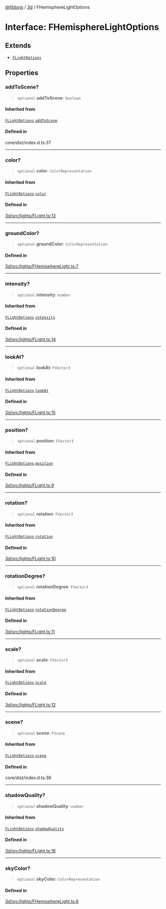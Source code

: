 [@fibbojs](/api/index) / [3d](/api/3d) / FHemisphereLightOptions

# Interface: FHemisphereLightOptions

## Extends

- [`FLightOptions`](FLightOptions.md)

## Properties

### addToScene?

> `optional` **addToScene**: `boolean`

#### Inherited from

[`FLightOptions`](FLightOptions.md).[`addToScene`](FLightOptions.md#addtoscene)

#### Defined in

core/dist/index.d.ts:37

***

### color?

> `optional` **color**: `ColorRepresentation`

#### Inherited from

[`FLightOptions`](FLightOptions.md).[`color`](FLightOptions.md#color)

#### Defined in

[3d/src/lights/FLight.ts:13](https://github.com/fibbojs/fibbo/blob/75419f67767d6eabd45ee5e8c5b1df60af1ac8f3/packages/3d/src/lights/FLight.ts#L13)

***

### groundColor?

> `optional` **groundColor**: `ColorRepresentation`

#### Defined in

[3d/src/lights/FHemisphereLight.ts:7](https://github.com/fibbojs/fibbo/blob/75419f67767d6eabd45ee5e8c5b1df60af1ac8f3/packages/3d/src/lights/FHemisphereLight.ts#L7)

***

### intensity?

> `optional` **intensity**: `number`

#### Inherited from

[`FLightOptions`](FLightOptions.md).[`intensity`](FLightOptions.md#intensity)

#### Defined in

[3d/src/lights/FLight.ts:14](https://github.com/fibbojs/fibbo/blob/75419f67767d6eabd45ee5e8c5b1df60af1ac8f3/packages/3d/src/lights/FLight.ts#L14)

***

### lookAt?

> `optional` **lookAt**: `FVector3`

#### Inherited from

[`FLightOptions`](FLightOptions.md).[`lookAt`](FLightOptions.md#lookat)

#### Defined in

[3d/src/lights/FLight.ts:15](https://github.com/fibbojs/fibbo/blob/75419f67767d6eabd45ee5e8c5b1df60af1ac8f3/packages/3d/src/lights/FLight.ts#L15)

***

### position?

> `optional` **position**: `FVector3`

#### Inherited from

[`FLightOptions`](FLightOptions.md).[`position`](FLightOptions.md#position)

#### Defined in

[3d/src/lights/FLight.ts:9](https://github.com/fibbojs/fibbo/blob/75419f67767d6eabd45ee5e8c5b1df60af1ac8f3/packages/3d/src/lights/FLight.ts#L9)

***

### rotation?

> `optional` **rotation**: `FVector3`

#### Inherited from

[`FLightOptions`](FLightOptions.md).[`rotation`](FLightOptions.md#rotation)

#### Defined in

[3d/src/lights/FLight.ts:10](https://github.com/fibbojs/fibbo/blob/75419f67767d6eabd45ee5e8c5b1df60af1ac8f3/packages/3d/src/lights/FLight.ts#L10)

***

### rotationDegree?

> `optional` **rotationDegree**: `FVector3`

#### Inherited from

[`FLightOptions`](FLightOptions.md).[`rotationDegree`](FLightOptions.md#rotationdegree)

#### Defined in

[3d/src/lights/FLight.ts:11](https://github.com/fibbojs/fibbo/blob/75419f67767d6eabd45ee5e8c5b1df60af1ac8f3/packages/3d/src/lights/FLight.ts#L11)

***

### scale?

> `optional` **scale**: `FVector3`

#### Inherited from

[`FLightOptions`](FLightOptions.md).[`scale`](FLightOptions.md#scale)

#### Defined in

[3d/src/lights/FLight.ts:12](https://github.com/fibbojs/fibbo/blob/75419f67767d6eabd45ee5e8c5b1df60af1ac8f3/packages/3d/src/lights/FLight.ts#L12)

***

### scene?

> `optional` **scene**: `FScene`

#### Inherited from

[`FLightOptions`](FLightOptions.md).[`scene`](FLightOptions.md#scene)

#### Defined in

core/dist/index.d.ts:36

***

### shadowQuality?

> `optional` **shadowQuality**: `number`

#### Inherited from

[`FLightOptions`](FLightOptions.md).[`shadowQuality`](FLightOptions.md#shadowquality)

#### Defined in

[3d/src/lights/FLight.ts:16](https://github.com/fibbojs/fibbo/blob/75419f67767d6eabd45ee5e8c5b1df60af1ac8f3/packages/3d/src/lights/FLight.ts#L16)

***

### skyColor?

> `optional` **skyColor**: `ColorRepresentation`

#### Defined in

[3d/src/lights/FHemisphereLight.ts:6](https://github.com/fibbojs/fibbo/blob/75419f67767d6eabd45ee5e8c5b1df60af1ac8f3/packages/3d/src/lights/FHemisphereLight.ts#L6)

